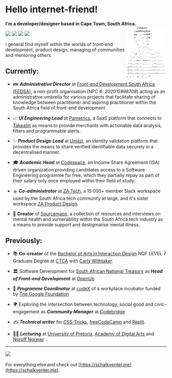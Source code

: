 # Hello internet-friend! 

**I'm a developer/designer based in Cape Town, South Africa.** <img align="right" src="https://github.com/schalkventer/schalkventer.me/blob/master/logo.png" width="125"> 

![](https://img.shields.io/github/followers/schalkventer?label=Follow%20me%20on%20Github&style=social) [![](https://img.shields.io/badge/-schalkventer-blue?style=flat-square&logo=Linkedin&logoColor=white&link=https://www.linkedin.com/in/schalkventer/)](https://www.linkedin.com/in/schalkventer/) [![](https://img.shields.io/badge/-@schalkventer-03a57a?style=flat-square&labelColor=000000&logo=Medium&link=https://medium.com/@schalkventer)](https://medium.com/@schalkventer) [![](http://img.shields.io/badge/@schalkventer-red?logo=npm)](https://www.npmjs.com/~schalkventer) 


I general find myself within the worlds of front-end development, 
product design, managing of communities and mentoring others.

## Currently:

- 👪 **_Administrative Director_** at [Front-end Development South Africa (FEDSA)](https://fedsa.org), a non-profit organisation (NPC #: _202015998708_) acting as an administrative umbrella for various projects that facilitate sharing of knowledge between practitioner and aspiring practitioner within the South Africa field of front-end development .

- 📈 **_UI Engineering Lead_** at [Pametrics](https://www.palmetrics.co.za), a SaaS platform that connects to [Takealot](https://www.takealot.com/) as means to provide merchants with actionable data analysis, filters and programmable alerts. 

- ✨ **_Product Design Lead_** at [Umazi](https://www.umazi.io), an identity validation platform that provides the means to share verified identifiable data securely in a decentralised manner.

- 🎓 **_Academic Head_** at [Codespace](https://www.codespace.co.za/), an Income Share Agreement (ISA) driven organization providing candidates access to a Software Engineering programme for free, which they partially repay as part of their salary only once employed within their field of study.

- 🛸 **_Co-administrator_** at [ZA Tech](https://zatech.co.za/), a 15 000+ member Slack workspace used by the South Africa tech community at large, and it's sister workspace [ZA Product Design](https://zapd.co.za/).

- 🧠 **Creator** of [Sourcemaps](http://sourcemaps.org), a collection of resources and interviews on mental health and vurnerability within the South Africa tech industry as a means to provide support and destigmatise mental illness.

## Previously:

- 📚 **Co-creator** of the [Bachelor of Arts in Interaction Design](https://creativeacademy.ac.za/schools-degrees/interaction-design/) NQF LEVEL 7 Graduate Degree at [CTCA](https://creativeacademy.ac.za/) with [Carly Withtaker](http://carlywhitaker.co.za/).

- 🏛️ Software Development for [South African National Treasury](https://www.treasury.gov.za/) as **_Head of Front-end Development_** at [OpenUp](https://openup.org.za/) 

- 🐣 **_Programme Coordinator_** at [codeX](http://www.projectcodex.co/) of a workplace incubator funded by [The Google Foundation](https://www.google.org/)

- 🌍 Exploring the intersection between technology, social good and civic-engagement as **_Community Manager_** at [Codebridge](https://www.meetup.com/Codebridge/)

- ✍️ **_Technical writer_** for [CSS-Tricks](https://css-tricks.com/), [freeCodeCamp](https://www.freecodecamp.org/) and [Replit](https://replit.com). 

- 👨‍🏫 **_Lecturing_** at [University of Pretoria](https://www.up.ac.za/), [Academy of Digital Arts](https://www.ada.ac.za/) and [Noroff Norway](https://www.noroff.no/en/) .

---

![](https://github-readme-stats.vercel.app/api?username=schalkventer)

For everything else and check out [https://schalkventer.me](https://schalkventer.me).

